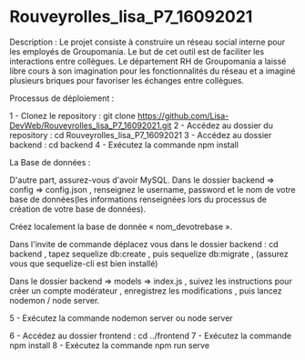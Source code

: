 # Rouveyrolles_lisa_P7_16092021
Description : 
Le projet consiste à construire un réseau social interne pour les employés de Groupomania. Le but de cet outil est de faciliter les interactions entre collègues. Le département RH de Groupomania a laissé libre cours à son imagination pour les fonctionnalités du réseau et a imaginé plusieurs briques pour favoriser les échanges entre collègues.

Processus de déploiement : 

1 - Clonez le repository : git clone https://github.com/Lisa-DevWeb/Rouveyrolles_lisa_P7_16092021.git
2 - Accédez au dossier du repository : cd Rouveyrolles_lisa_P7_16092021 
3 - Accédez au dossier backend : cd backend 
4 - Exécutez la commande npm install 

La Base de données :

D'autre part, assurez-vous d'avoir MySQL. 
Dans le dossier backend => config => config.json , renseignez le username, password et le nom de votre base de données(les informations renseignées lors du processus de création de votre base de données).

Créez localement la base de donnée « nom_devotrebase ».

Dans l'invite de commande déplacez vous dans le dossier backend : cd backend , tapez sequelize db:create , puis sequelize db:migrate , (assurez vous que sequelize-cli est bien installé)

Dans le dossier backend => models => index.js , suivez les instructions pour créer un compte modérateur , enregistrez les modifications , puis lancez nodemon / node server.

5 - Exécutez la commande nodemon server ou node server

6 - Accédez au dossier frontend : cd ../frontend 
7 - Exécutez la commande npm install 
8 - Exécutez la commande npm run serve


